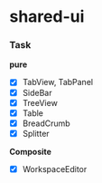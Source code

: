 # shared-ui

### Task
**pure**
- [x] TabView, TabPanel
- [x] SideBar
- [x] TreeView
- [x] Table
- [x] BreadCrumb
- [x] Splitter

**Composite**
- [x] WorkspaceEditor

